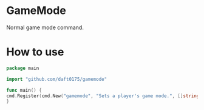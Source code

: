 # GameMode
Normal game mode command.

# How to use
```go
package main

import "github.com/daft0175/gamemode"

func main() {
cmd.Register(cmd.New("gamemode", "Sets a player's game mode.", []string{""}, gamemode.GameMode{}))
}
```
